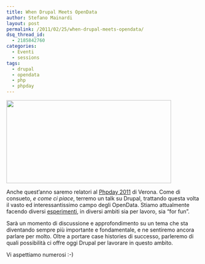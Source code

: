 ```yaml
---
title: When Drupal Meets OpenData
author: Stefano Mainardi
layout: post
permalink: /2011/02/25/when-drupal-meets-opendata/
dsq_thread_id:
  - 2185842760
categories:
  - Eventi
  - sessions
tags:
  - drupal
  - opendata
  - php
  - phpday
---
```

  <img class="aligncenter" title="drupal_opendata" src="http://www.stefanomainardi.com/wp-content/uploads/2011/02/drupal_opendata.png" alt="" width="429" height="217" />

Anche quest&#8217;anno saremo relatori al [Phpday 2011][1] di Verona. Come di consueto, *e come ci piace*, terremo un talk su Drupal, trattando questa volta il vasto ed interessantissimo campo degli OpenData. Stiamo attualmente facendo diversi [esperimenti][2], in diversi ambiti sia per lavoro, sia &#8220;for fun&#8221;.

Sarà un momento di discussione e approfondimento su un tema che sta diventando sempre più importante e fondamentale, e ne sentiremo ancora parlare per molto. Oltre a portare case histories di successo, parleremo di quali possibilità ci offre oggi Drupal per lavorare in questo ambito.

Vi aspettiamo numerosi :-)

<div>
  <span style="color: #0000ee; -webkit-text-decorations-in-effect: underline;"><br /> </span>
</div>

 [1]: http://www.phpday.it/
 [2]: http://www.cottica.net/2011/02/18/spaghetti-open-data-cio-che-bolle-in-pentolaspaghetti-open-data-whats-coooking/
